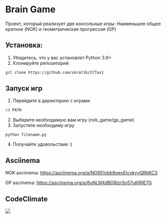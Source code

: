 # Brain Game

Проект, который реализует две консольные игры: Наименьшее общее кратное (NOK) и геометрическая прогрессия (GP)

## Установка:
1. Убедитесь, что у вас установлет Python 3.9+
2. Клонируйте репозиторий:
```bash
git clone https://github.com/skrat1k/CCTas1
```

## Запуск игр
1. Перейдите в директорию с играми
```bash
cd PATH
```
2. Выберите необходимую вам игру (nok_game/gp_game)
3. Запустите необходиму игру
```
python filename.py
```
4. Получайте удовольствие :)

## Asciinema

NOK asciinema: https://asciinema.org/a/NG951xbb9oeoElcykyyQRbKC3

GP asciinema: https://asciinema.org/a/6uNLNXdBG8IzrSo57uKRllE7G

## CodeClimate
<a href="https://codeclimate.com/github/skrat1k/CCTas1/maintainability"><img src="https://api.codeclimate.com/v1/badges/f794f4ea7d1d5aa3b160/maintainability" /></a>
